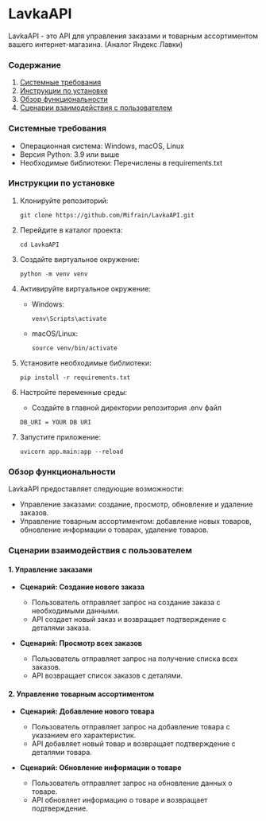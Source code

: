 # LavkaAPI

LavkaAPI - это API для управления заказами и товарным ассортиментом вашего интернет-магазина. (Аналог Яндекс Лавки)

### Содержание

1. [Системные требования](#системные-требования)
2. [Инструкции по установке](#инструкции-по-установке)
3. [Обзор функциональности](#обзор-функциональности)
4. [Сценарии взаимодействия с пользователем](#сценарии-взаимодействия-с-пользователем)

### Системные требования

- Операционная система: Windows, macOS, Linux
- Версия Python: 3.9 или выше
- Необходимые библиотеки: Перечислены в requirements.txt

### Инструкции по установке

1. Клонируйте репозиторий:

   ```console
   git clone https://github.com/Mifrain/LavkaAPI.git
   ```

2. Перейдите в каталог проекта:

   ```console
   cd LavkaAPI
   ```

3. Создайте виртуальное окружение:

   ```console
   python -m venv venv
   ```

4. Активируйте виртуальное окружение:

   - Windows:
     ```console
     venv\Scripts\activate
     ```
   - macOS/Linux:
     ```console
     source venv/bin/activate
     ```

5. Установите необходимые библиотеки:

   ```console
   pip install -r requirements.txt
   ```

6. Настройте переменные среды:

   - Создайте в главной директории репозитория .env файл

   ```console
   DB_URI = YOUR DB URI
   ```

7. Запустите приложение:
   ```console
   uvicorn app.main:app --reload
   ```

### Обзор функциональности

LavkaAPI предоставляет следующие возможности:

- Управление заказами: создание, просмотр, обновление и удаление заказов.
- Управление товарным ассортиментом: добавление новых товаров, обновление информации о товарах, удаление товаров.

### Сценарии взаимодействия с пользователем

#### 1. Управление заказами

- **Сценарий: Создание нового заказа**

  - Пользователь отправляет запрос на создание заказа с необходимыми данными.
  - API создает новый заказ и возвращает подтверждение с деталями заказа.

- **Сценарий: Просмотр всех заказов**
  - Пользователь отправляет запрос на получение списка всех заказов.
  - API возвращает список заказов с деталями.

#### 2. Управление товарным ассортиментом

- **Сценарий: Добавление нового товара**

  - Пользователь отправляет запрос на добавление товара с указанием его характеристик.
  - API добавляет новый товар и возвращает подтверждение с деталями товара.

- **Сценарий: Обновление информации о товаре**
  - Пользователь отправляет запрос на обновление данных о товаре.
  - API обновляет информацию о товаре и возвращает подтверждение.
